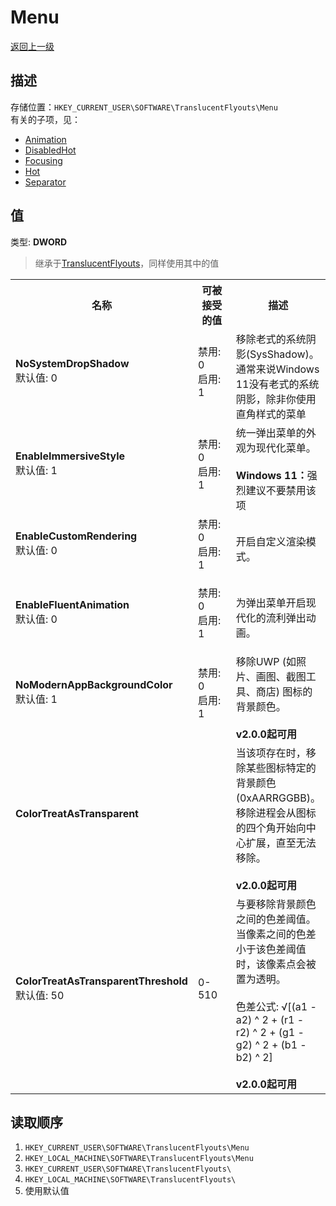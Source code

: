 # Menu
[返回上一级](../CONFIG.md)
## 描述
存储位置：`HKEY_CURRENT_USER\SOFTWARE\TranslucentFlyouts\Menu`  
有关的子项，见：
- [Animation](./Animation/CONFIG.md)  
- [DisabledHot](./DisabledHot/CONFIG.md)    
- [Focusing](./Focusing/CONFIG.md)    
- [Hot](./Hot/CONFIG.md)     
- [Separator](./Separator/CONFIG.md)    
## 值
类型: <b>DWORD</b>  
> 继承于[TranslucentFlyouts](../CONFIG.md)，同样使用其中的值
<table>
<tr>
<th>名称</th>
<th>可被接受的值</th>
<th>描述</th>
</tr>

<tr>
<td width="10%">
<dl>
<dt><b>NoSystemDropShadow</b></dt>
<dt>默认值: 0</dt>
</dl>
</td>
<td width="20%">
<dl>
<dt>禁用: 0</dt>
<dt>启用: 1</dt>
</dl>
</td>
<td width="30%">
<dt>移除老式的系统阴影(SysShadow)。</dt>
<dt>通常来说Windows 11没有老式的系统阴影，除非你使用直角样式的菜单</dt>
</td>
</tr>

<tr>
<td width="10%">
<dl>
<dt><b>EnableImmersiveStyle</b></dt>
<dt>默认值: 1</dt>
</dl>
</td>
<td width="20%">
<dl>
<dt>禁用: 0</dt>
<dt>启用: 1</dt>
</dl>
</td>
<td width="30%">
<dt>统一弹出菜单的外观为现代化菜单。</dt>
<br>
<b>Windows 11：</b>强烈建议不要禁用该项
</td>
</tr>

<tr>
<td width="10%">
<dl>
<dt><b>EnableCustomRendering</b></dt>
<dt>默认值: 0</dt>
</dl>
</td>
<td width="20%">
<dl>
<dt>禁用: 0</dt>
<dt>启用: 1</dt>
</dl>
</td>
<td width="30%">
<dt>开启自定义渲染模式。</dt>
</td>
</tr>

<tr>
<td width="10%">
<dl>
<dt><b>EnableFluentAnimation</b></dt>
<dt>默认值: 0</dt>
</dl>
</td>
<td width="20%">
<dl>
<dt>禁用: 0</dt>
<dt>启用: 1</dt>
</dl>
</td>
<td width="30%">
<dt>为弹出菜单开启现代化的流利弹出动画。</dt>
</td>
</tr>

<tr>
<td width="10%">
<dl>
<dt><b>NoModernAppBackgroundColor</b></dt>
<dt>默认值: 1</dt>
</dl>
</td>
<td width="20%">
<dl>
<dt>禁用: 0</dt>
<dt>启用: 1</dt>
</dl>
</td>
<td width="30%">
<dt>移除UWP (如照片、画图、截图工具、商店) 图标的背景颜色。</dt>
<br>
<b>v2.0.0起可用</b>
</td>
</tr>

<tr>
<td width="10%">
<dl>
<dt><b>ColorTreatAsTransparent</b></dt>
<dt></dt>
</dl>
</td>
<td width="20%">
<dl>
<dt></dt>
</dl>
</td>
<td width="30%">
<dt>当该项存在时，移除某些图标特定的背景颜色 (0xAARRGGBB)。</dt>
<dt>移除进程会从图标的四个角开始向中心扩展，直至无法移除。</dt>
<br>
<b>v2.0.0起可用</b>
</td>
</tr>

<tr>
<td width="10%">
<dl>
<dt><b>ColorTreatAsTransparentThreshold</b></dt>
<dt>默认值: 50</dt>
</dl>
</td>
<td width="20%">
<dl>
<dt>0-510</dt>
</dl>
</td>
<td width="30%">
<dt>与要移除背景颜色之间的色差阈值。当像素之间的色差小于该色差阈值时，该像素点会被置为透明。</dt>
<br>
<dt>色差公式: √[(a1 - a2) ^ 2 + (r1 - r2) ^ 2 + (g1 - g2) ^ 2 + (b1 - b2) ^ 2]</dt>
<br>
<b>v2.0.0起可用</b>
</td>
</tr>

</table>

## 读取顺序
1. `HKEY_CURRENT_USER\SOFTWARE\TranslucentFlyouts\Menu` 
2. `HKEY_LOCAL_MACHINE\SOFTWARE\TranslucentFlyouts\Menu`
3. `HKEY_CURRENT_USER\SOFTWARE\TranslucentFlyouts\` 
4. `HKEY_LOCAL_MACHINE\SOFTWARE\TranslucentFlyouts\` 
5. 使用默认值